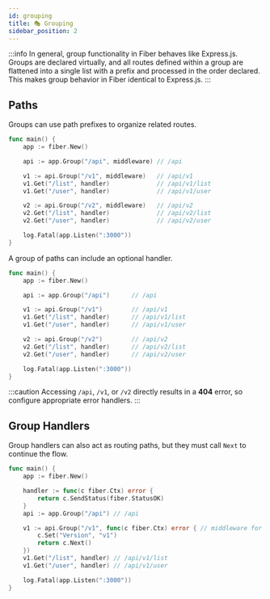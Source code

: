 ```yaml
---
id: grouping
title: 🎭 Grouping
sidebar_position: 2
---
```


:::info
In general, group functionality in Fiber behaves like Express.js. Groups are declared virtually, and all routes defined within a group are flattened into a single list with a prefix and processed in the order declared. This makes group behavior in Fiber identical to Express.js.
:::

## Paths

Groups can use path prefixes to organize related routes.

```go
func main() {
    app := fiber.New()

    api := app.Group("/api", middleware) // /api

    v1 := api.Group("/v1", middleware)   // /api/v1
    v1.Get("/list", handler)             // /api/v1/list
    v1.Get("/user", handler)             // /api/v1/user

    v2 := api.Group("/v2", middleware)   // /api/v2
    v2.Get("/list", handler)             // /api/v2/list
    v2.Get("/user", handler)             // /api/v2/user

    log.Fatal(app.Listen(":3000"))
}
```

A group of paths can include an optional handler.

```go
func main() {
    app := fiber.New()

    api := app.Group("/api")      // /api

    v1 := api.Group("/v1")        // /api/v1
    v1.Get("/list", handler)      // /api/v1/list
    v1.Get("/user", handler)      // /api/v1/user

    v2 := api.Group("/v2")        // /api/v2
    v2.Get("/list", handler)      // /api/v2/list
    v2.Get("/user", handler)      // /api/v2/user

    log.Fatal(app.Listen(":3000"))
}
```

:::caution
Accessing `/api`, `/v1`, or `/v2` directly results in a **404** error, so configure appropriate error handlers.
:::

## Group Handlers

Group handlers can also act as routing paths, but they must call `Next` to continue the flow.

```go
func main() {
    app := fiber.New()

    handler := func(c fiber.Ctx) error {
        return c.SendStatus(fiber.StatusOK)
    }
    api := app.Group("/api") // /api

    v1 := api.Group("/v1", func(c fiber.Ctx) error { // middleware for /api/v1
        c.Set("Version", "v1")
        return c.Next()
    })
    v1.Get("/list", handler) // /api/v1/list
    v1.Get("/user", handler) // /api/v1/user

    log.Fatal(app.Listen(":3000"))
}
```
